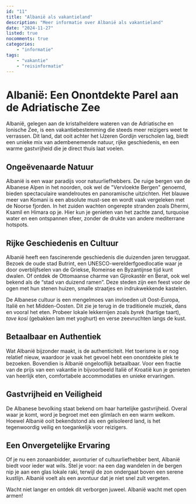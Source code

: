 ```yaml
---
id: "11"
title: "Albanië als vakantieland"
description: "Meer informatie over Albanië als vakantieland"
date: "2024-11-27"
listed: true
nocomments: true
categories:
    - "informatie"
tags:
    - "vakantie"
    - "reisinformatie"
---
```


# Albanië: Een Onontdekte Parel aan de Adriatische Zee
Albanië, gelegen aan de kristalheldere wateren van de Adriatische en Ionische Zee, is een vakantiebestemming die steeds meer reizigers weet te verrassen. Dit land, dat ooit achter het IJzeren Gordijn verscholen lag, biedt een unieke mix van adembenemende natuur, rijke geschiedenis, en een warme gastvrijheid die je direct thuis laat voelen.

## Ongeëvenaarde Natuur
Albanië is een waar paradijs voor natuurliefhebbers. De ruige bergen van de Albanese Alpen in het noorden, ook wel de "Vervloekte Bergen" genoemd, bieden spectaculaire wandelroutes en panoramische uitzichten. Het blauwe meer van Komani is een absolute must-see en wordt vaak vergeleken met de Noorse fjorden. In het zuiden wachten ongerepte stranden zoals Dhermi, Ksamil en Himara op je. Hier kun je genieten van het zachte zand, turquoise water en een ontspannen sfeer, zonder de drukte van andere mediterrane hotspots.

## Rijke Geschiedenis en Cultuur
Albanië heeft een fascinerende geschiedenis die duizenden jaren teruggaat. Bezoek de oude stad Butrint, een UNESCO-werelderfgoedlocatie waar je door overblijfselen van de Griekse, Romeinse en Byzantijnse tijd kunt dwalen. Of ontdek de Ottomaanse charme van Gjirokastër en Berat, ook wel bekend als de “stad van duizend ramen”. Deze steden zijn een feest voor de ogen met hun stenen huizen, smalle straatjes en indrukwekkende kastelen.

De Albanese cultuur is een mengelmoes van invloeden uit Oost-Europa, Italië en het Midden-Oosten. Dit zie je terug in de traditionele muziek, dans en vooral het eten. Probeer lokale lekkernijen zoals *byrek* (hartige taart), *tave kosi* (gebakken lam met yoghurt) en verse zeevruchten langs de kust.

## Betaalbaar en Authentiek
Wat Albanië bijzonder maakt, is de authenticiteit. Het toerisme is er nog relatief nieuw, waardoor je vaak het gevoel hebt een onontdekte plek te bezoeken. Bovendien is Albanië ongelooflijk betaalbaar. Voor een fractie van de prijs van een vakantie in bijvoorbeeld Italië of Kroatië kun je genieten van heerlijk eten, comfortabele accommodaties en unieke ervaringen.

## Gastvrijheid en Veiligheid
De Albanese bevolking staat bekend om haar hartelijke gastvrijheid. Overal waar je komt, word je begroet met een glimlach en een warm welkom. Hoewel Albanië ooit bekendstond als een geïsoleerd land, is het tegenwoordig veilig en toegankelijk voor reizigers.

## Een Onvergetelijke Ervaring
Of je nu een zonaanbidder, avonturier of cultuurliefhebber bent, Albanië biedt voor ieder wat wils. Stel je voor: na een dag wandelen in de bergen nip je aan een glas lokale raki, terwijl de zon ondergaat boven een serene kustlijn. Albanië voelt als een avontuur dat je niet snel zult vergeten.

Wacht niet langer en ontdek dit verborgen juweel. Albanië wacht met open armen!
